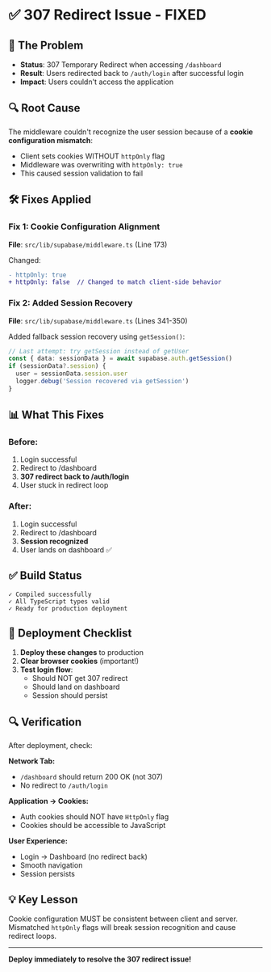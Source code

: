 # ✅ 307 Redirect Issue - FIXED

## 🚨 **The Problem**
- **Status**: 307 Temporary Redirect when accessing `/dashboard`
- **Result**: Users redirected back to `/auth/login` after successful login
- **Impact**: Users couldn't access the application

## 🔍 **Root Cause**
The middleware couldn't recognize the user session because of a **cookie configuration mismatch**:
- Client sets cookies WITHOUT `httpOnly` flag
- Middleware was overwriting with `httpOnly: true`
- This caused session validation to fail

## 🛠️ **Fixes Applied**

### **Fix 1: Cookie Configuration Alignment**
**File**: `src/lib/supabase/middleware.ts` (Line 173)

Changed:
```diff
- httpOnly: true
+ httpOnly: false  // Changed to match client-side behavior
```

### **Fix 2: Added Session Recovery**
**File**: `src/lib/supabase/middleware.ts` (Lines 341-350)

Added fallback session recovery using `getSession()`:
```typescript
// Last attempt: try getSession instead of getUser
const { data: sessionData } = await supabase.auth.getSession()
if (sessionData?.session) {
  user = sessionData.session.user
  logger.debug('Session recovered via getSession')
}
```

## 📊 **What This Fixes**

### **Before:**
1. Login successful
2. Redirect to /dashboard
3. **307 redirect back to /auth/login**
4. User stuck in redirect loop

### **After:**
1. Login successful
2. Redirect to /dashboard
3. **Session recognized**
4. User lands on dashboard ✅

## ✅ **Build Status**
```
✓ Compiled successfully
✓ All TypeScript types valid
✓ Ready for production deployment
```

## 🚀 **Deployment Checklist**

1. **Deploy these changes** to production
2. **Clear browser cookies** (important!)
3. **Test login flow**:
   - Should NOT get 307 redirect
   - Should land on dashboard
   - Session should persist

## 🔍 **Verification**

After deployment, check:

**Network Tab:**
- `/dashboard` should return 200 OK (not 307)
- No redirect to `/auth/login`

**Application → Cookies:**
- Auth cookies should NOT have `HttpOnly` flag
- Cookies should be accessible to JavaScript

**User Experience:**
- Login → Dashboard (no redirect back)
- Smooth navigation
- Session persists

## 💡 **Key Lesson**

Cookie configuration MUST be consistent between client and server. Mismatched `httpOnly` flags will break session recognition and cause redirect loops.

---

**Deploy immediately to resolve the 307 redirect issue!**